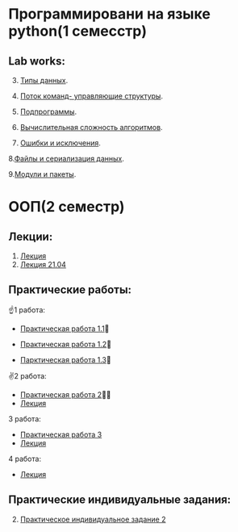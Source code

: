 # Программировани на языке python(1 семесстр)

## Lab works:

 3. [Типы данных](Labprog3.ipynb).

 4. [Поток команд- управляющие структуры](Lab4prog.ipynb).

 5. [Подпрограммы](popov_lablab5.ipynb).

 6. [Вычислительная сложность алгоритмов](Копия_блокнота_%22popov_lablabb6_ipynb%22.ipynb).

 7. [Ошибки и исключения](Lab7.ipynb).

 8.[Файлы и сериализация данных]().

 9.[Модули и пакеты]().

# ООП(2 семестр) 

## Лекции:

1. [Лекция](лекция.ipynb)
2. [Лекция 21.04]()

## Практические работы:

 :point_up:1 работа:

 * [Практическая работа 1.1](1_1_practi.ipynb):baby:

 * [Практическая работа 1.2](1_2ppv.ipynb):adult:

 * [Парктическая работа 1.3](1_3lab.ipynb):man:

 :v:2 работа:
 * [Практическая работа 2](lab2ppv.ipynb):man_technologist:
 * [Лекция](Лекция2.ipynb)
 
 3 работа:
 
 * [Практическая работа 3](lab3.ipynb)
 * [Лекция](Лекция3.ipynb)
 
 4 работа:
 * [Лекция](Лекция4.ipynb)
 



## Практические индивидуальные задания:
 2. [Практическое индивидуальное задание 2]()
